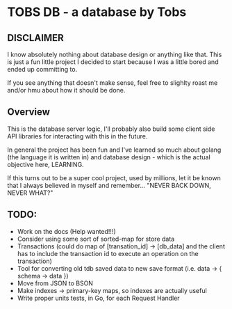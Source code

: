 # TOBS DB - a database by Tobs

## DISCLAIMER

I know absolutely nothing about database design or anything like that.
This is just a fun little project I decided to start because I was a little bored and ended up committing to.

If you see anything that doesn't make sense, feel free to slighlty roast me and/or hmu about how it should be done.

## Overview

This is the database server logic, I'll probably also build some client side API libraries for interacting with this in the future.

In general the project has been fun and I've learned so much about golang (the language it is written in) and database design - which is the actual objective here, LEARNING.

If this turns out to be a super cool project, used by millions, let it be known that I always believed in myself and remember... "NEVER BACK DOWN, NEVER WHAT?"

## TODO:

- Work on the docs (Help wanted!!!)
- Consider using some sort of sorted-map for store data
- Transactions (could do map of [transation_id] -> [db_data] and the client has to include the transaction id to execute an operation on the transaction)
- Tool for converting old tdb saved data to new save format (i.e. data -> { schema -> data })
- Move from JSON to BSON
- Make indexes -> primary-key maps, so indexes are actually useful
- Write proper units tests, in Go, for each Request Handler
